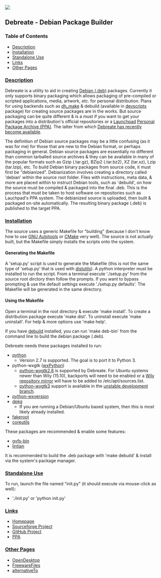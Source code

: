 ![][icon]

## Debreate - Debian Package Builder


### Table of Contents
* [Description](#description)
* [Installation](#installation)
* [Standalone Use](#standalone-use)
* [Links](#links)
* [Other Pages](#other-pages)


### [Description](#table-of-contents)

Debreate is a utility to aid in creating [Debian (.deb)][wiki.deb] packages. Currently it only supports binary packaging which allows packaging of pre-compiled or scripted applications, media, artwork, etc. for personal distribution. Plans for using backends such as [dh_make][pkg.dh-make] & debuild (available in [devscripts][pkg.devscripts] package) for creating source packages are in the works. But source packaging can be quite different & is a must if you want to get your packages into a distribution's official repositories or a [Launchpad][launchpad] [Personal Package Archive (PPA)][wiki.ppa]. The latter from which [Debreate has recently become available][ppa.debreate].

The definition of Debian source packages may be a little confusing (as it was for me) for those that are new to the Debian format, or perhaps packaging in general. Debian source packages are essentially no different than common tarballed source archives & they can be available in many of the popular formats such as Gzip (.tar.gz), BZip2 (.tar.bz2), XZ (tar.xz), Lzip (tar.lzip), etc. To build Debian binary packages from source code, it must first be "debianized". Debianization involves creating a directory called 'debian' within the source root folder. Files with instructions, meta data, & more are placed within to instruct Debian tools, such as 'debuild', on how the source must be compiled & packaged into the final .deb. This is the process that must be taken to host software on repositories such as Lauchpad's PPA system. The debianized source is uploaded, then built & packaged on-site automatically. The resulting binary package (.deb) is published to the target PPA.


### [Installation](#table-of-contents)

The source uses a generic Makefile for "building" (because I don't know how to use [GNU Autotools][gnu-autotools] or [CMake][cmake] very well). The source is not actually built, but the Makefile simply installs the scripts onto the system.

#### Generating the Makefile

A 'setup.py' script is used to generate the Makefile (this is not the same type of 'setup.py' that is used with [distutils][]). A python interpreter must be installed to run the script. From a terminal execute './setup.py' from the source root dirctory then follow the prompts. If you want to bypass prompting & use the default settings execute './setup.py defaults'. The Makefile will be generated in the same directory.

#### Using the Makefile

Open a terminal in the root directory & execute 'make install'. To create a distribution package execute 'make dist'. To uninstall execute 'make uninstall'. For help & more options use 'make help'.

If you have [debuild][pkg.devscripts] installed, you can run 'make deb-bin' from the command line to build the debian package (.deb).


Debreate needs these packages installed to run:
* [python][pkg.python]
    * Version 2.7 is supported. The goal is to port it to Python 3.
* python-wxgtk ([wxPython][wxpython])
    * [python-wxgtk2.8][pkg.python-wxgtk2.8] is supported by Debreate. For Ubuntu systems newer than Wily (15.10), backports will need to be enabled or a [Wily repository mirror][pkg-wily.python-wxgtk2.8] will have to be added to /etc/apt/sources.list.
    * [python-wxgtk3][pkg.python-wxgtk3] support is available in the [unstable development branch][src.debreate-unstable].
* [python-wxversion][pkg.python-wxversion]
* [dpkg][pkg.dpkg]
    * If you are running a Debian/Ubuntu based system, then this is most likely already installed.
* [fakeroot][pkg.fakeroot]
* [coreutils][pkg.coreutils]


These packages are recommended & enable some features:
* [gvfs-bin][pkg.gvfs-bin]
* [lintian][pkg.lintian]


It is recommended to build the .deb package with 'make debuild' & install via the system's package manager.


### [Standalone Use](#table-of-contents)

To run, launch the file named "init.py" (it should execute via mouse-click as well):
* './init.py' or 'python init.py'


### [Links](#table-of-contents)
* [Homepage](http://debreate.sourceforge.net/)
* [Sourceforge Project](https://sourceforge.net/projects/debreate)
* [GitHub Project](https://github.com/AntumDeluge/debreate)
* [PPA][ppa.debreate]


### [Other Pages](#table-of-contents)
* [OpenDesktop](https://www.opendesktop.org/content/show.php?content=101776)
* [FreewareFiles](http://www.freewarefiles.com/Debreate_program_56557.html)
* [alternativeTo](http://alternativeto.net/software/debreate/)



[icon]: bitmaps/debreate64.png

[launchpad]: https://launchpad.net/
[wxpython]: https://wxpython.org/

[wiki.deb]: https://en.wikipedia.org/wiki/Deb_(file_format)
[wiki.ppa]: https://en.wikipedia.org/wiki/Personal_Package_Archive

[src.debreate-unstable]: https://github.com/AntumDeluge/debreate/tree/unstable

[ppa.debreate]: https://launchpad.net/~antumdeluge/+archive/ubuntu/debreate

[pkg.coreutils]: http://packages.ubuntu.com/coreutils
[pkg.devscripts]: http://packages.ubuntu.com/devscripts
[pkg.dh-make]: http://packages.ubuntu.com/dh-make
[pkg.dpkg]: http://packages.ubuntu.com/dpkg
[pkg.fakeroot]: http://packages.ubuntu.com/fakeroot
[pkg.gvfs-bin]: http://packages.ubuntu.com/gvfs-bin
[pkg.lintian]: http://packages.ubuntu.com/lintian
[pkg.python]: http://packages.ubuntu.com/python2.7
[pkg.python-wxversion]: http://packages.ubuntu.com/python-wxversion
[pkg.python-wxgtk2.8]: http://packages.ubuntu.com/python-wxgtk2.8
[pkg.python-wxgtk3]: http://packages.ubuntu.com/python-wxgtk3

[pkg-wily.python-wxgtk2.8]: http://packages.ubuntu.com/wily/python-wxgtk2.8

[cmake]: https://cmake.org/
[distutils]: https://wiki.python.org/moin/Distutils
[gnu-autotools]: https://en.wikipedia.org/wiki/GNU_Build_System
